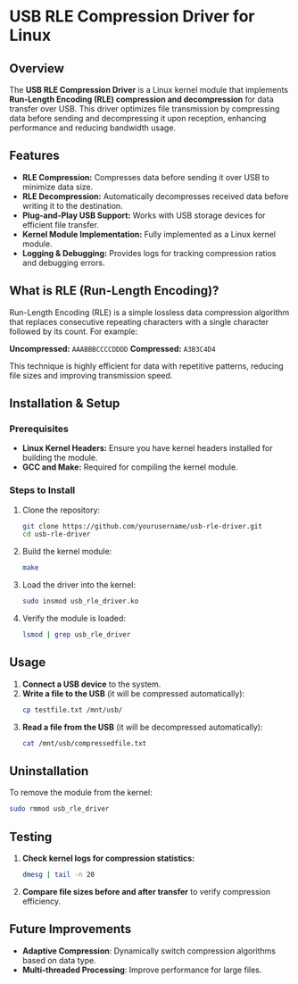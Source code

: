# USB RLE Compression Driver for Linux

## Overview
The **USB RLE Compression Driver** is a Linux kernel module that implements **Run-Length Encoding (RLE) compression and decompression** for data transfer over USB. This driver optimizes file transmission by compressing data before sending and decompressing it upon reception, enhancing performance and reducing bandwidth usage.

## Features
- **RLE Compression:** Compresses data before sending it over USB to minimize data size.
- **RLE Decompression:** Automatically decompresses received data before writing it to the destination.
- **Plug-and-Play USB Support:** Works with USB storage devices for efficient file transfer.
- **Kernel Module Implementation:** Fully implemented as a Linux kernel module.
- **Logging & Debugging:** Provides logs for tracking compression ratios and debugging errors.

## What is RLE (Run-Length Encoding)?
Run-Length Encoding (RLE) is a simple lossless data compression algorithm that replaces consecutive repeating characters with a single character followed by its count. For example:

**Uncompressed:** `AAABBBCCCCDDDD`
**Compressed:** `A3B3C4D4`

This technique is highly efficient for data with repetitive patterns, reducing file sizes and improving transmission speed.

## Installation & Setup
### Prerequisites
- **Linux Kernel Headers:** Ensure you have kernel headers installed for building the module.
- **GCC and Make:** Required for compiling the kernel module.

### Steps to Install
1. Clone the repository:
   ```sh
   git clone https://github.com/yourusername/usb-rle-driver.git
   cd usb-rle-driver
   ```
2. Build the kernel module:
   ```sh
   make
   ```
3. Load the driver into the kernel:
   ```sh
   sudo insmod usb_rle_driver.ko
   ```
4. Verify the module is loaded:
   ```sh
   lsmod | grep usb_rle_driver
   ```

## Usage
1. **Connect a USB device** to the system.
2. **Write a file to the USB** (it will be compressed automatically):
   ```sh
   cp testfile.txt /mnt/usb/
   ```
3. **Read a file from the USB** (it will be decompressed automatically):
   ```sh
   cat /mnt/usb/compressedfile.txt
   ```

## Uninstallation
To remove the module from the kernel:
```sh
sudo rmmod usb_rle_driver
```

## Testing
1. **Check kernel logs for compression statistics:**
   ```sh
   dmesg | tail -n 20
   ```
2. **Compare file sizes before and after transfer** to verify compression efficiency.

## Future Improvements
- **Adaptive Compression**: Dynamically switch compression algorithms based on data type.
- **Multi-threaded Processing**: Improve performance for large files.

